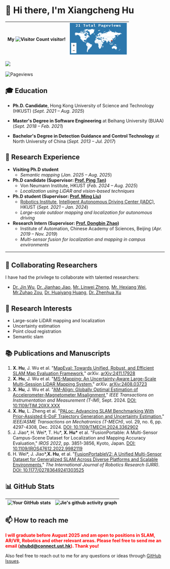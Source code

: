 # 👋 Hi there, I'm Xiangcheng Hu


| My ![Visitor Count](https://profile-counter.glitch.me/JokerJohn/count.svg) visitor! | <a href='https://mapmyvisitors.com/web/1bxbk'  title='Visit tracker'><img src='./README/map-1737023321593-1.png'/></a> |
| ------------------------------------------------------------ | ------------------------------------------------------------ |

<img src="https://mapmyvisitors.com/map.png?cl=ffffff&w=a&t=tt&d=-7c2vesq9N7t2YgzAdtPw-joIN9RqGoLlLXLdXLFnww" />

![Pageviews](https://mapmyvisitors.com/map.png?cl=ffffff&w=a&t=tt&d=-7c2vesq9N7t2YgzAdtPw-joIN9RqGoLlLXLdXLFnww)


## 🎓 Education

- **Ph.D. Candidate**, Hong Kong University of Science and Technology (HKUST) (*Sept. 2021 – Aug. 2025*)
  
- **Master's Degree in Software Engineering** at Beihang University (BUAA) (*Sept. 2018 – Feb. 2021*)
	
- **Bachelor's Degree in Detection Guidance and Control Technology** at North University of China  (*Sept. 2013 – Jul. 2017*)

## 🔬 Research Experience

- **Visiting Ph.D student** 
  - *Semantic mapping* (*Jan. 2025 – Aug. 2025*)
- **Ph.D candidate  (Supervisor: [Prof. Ping Tan](https://ece.hkust.edu.hk/pingtan))**
  - Von Neumann Institute, HKUST (*Feb. 2024 – Aug. 2025*)
  - *Localization using LiDAR and vision-based techniques*
- **Ph.D student (Supervisor: [Prof. Ming Liu](https://scholar.google.com/citations?hl=en&user=CdV5LfQAAAAJ))** 
  - [Robotics Institute](https://ri.hkust.edu.hk/), [Intelligent Autonomous Driving Center (IADC)](https://ram-lab.com/), HKUST (*Sept. 2021 – Jan. 2024*)
  - *Large-scale outdoor mapping and localization for autonomous driving*
- **Research Intern (Supervisor: [Prof. Dongbin Zhao](https://people.ucas.ac.cn/~zhaodongbin))**
  - Institute of Automation, Chinese Academy of Sciences, Beijing (*Apr. 2019 – Nov. 2019*)
  - *Multi-sensor fusion for localization and mapping in campus environments*

---

## 🤝 Collaborating Researchers

I have had the privilege to collaborate with talented researchers:
- [Dr. Jin Wu](https://zarathustr.github.io/), [Dr. Jianhao Jiao](https://gogojjh.github.io/),  [Mr. Linwei Zheng](https://scholar.google.com/citations?user=70iMcgoAAAAJ&hl=en), [Mr. Hexiang Wei](https://scholar.google.com/citations?user=VwOF_TkAAAAJ&hl=zh-CN), [Mr.Zuhao Zou](https://scholar.google.com/citations?user=mcDnbBYAAAAJ&hl=zh-TW), [Dr. Huaiyang Huang](https://hyhuang1995.github.io/), [Dr. Zhenhua Xu](https://tonyxuqaq.github.io/)

## 🚀 Research Interests

- Large-scale LiDAR mapping and localization
- Uncertainty estimation
- Point cloud registration
- Semantic slam

## :books: Publications and Manuscripts

1. **X. Hu**, J. Wu et al. "[MapEval: Towards Unified, Robust, and Efficient SLAM Map Evaluation Framework](https://github.com/JokerJohn/Cloud_Map_Evaluation)," *arXiv*. [arXiv:2411.17928](https://arxiv.org/abs/2411.17928)
2. **X. Hu**, J. Wu et al. "[MS-Mapping: An Uncertainty-Aware Large-Scale Multi-Session LiDAR Mapping System](https://github.com/JokerJohn/MS-Mapping)," *arXiv*. [arXiv:2408.03723](https://arxiv.org/abs/2408.03723)
3. **X. Hu**, J. Wu et al. "[AM-Align: Globally Optimal Estimation of Accelerometer-Magnetometer Misalignment](https://github.com/JokerJohn/AM_Align)," *IEEE Transactions on Instrumentation and Measurement (T-IM)*, Sept. 2024. [DOI: 10.1109/TIM.20XX.XXX](https://doi.org/10.1109/TIM.20XX.XXX)
4. **X. Hu**, L. Zheng et al. "[PALoc: Advancing SLAM Benchmarking With Prior-Assisted 6-DoF Trajectory Generation and Uncertainty Estimation](https://github.com/JokerJohn/PALoc)," *IEEE/ASME Transactions on Mechatronics  (T-MECH)*, vol. 29, no. 6, pp. 4297-4308, Dec. 2024. [DOI: 10.1109/TMECH.2024.3362902](https://doi.org/10.1109/TMECH.2024.3362902)
5. J. Jiao\*, H. Wei\*, T. Hu\*, **X. Hu\*** et al. "FusionPortable: A Multi-Sensor Campus-Scene Dataset for Localization and Mapping Accuracy Evaluation," *IROS 2022*, pp. 3851-3856, Kyoto, Japan. [DOI: 10.1109/IROS47612.2022.9982119](https://doi.org/10.1109/IROS47612.2022.9982119)
6. H. Wei\*, J. Jiao\*,**X. Hu**, et al. "[FusionPortableV2: A Unified Multi-Sensor Dataset for Generalized SLAM Across Diverse Platforms and Scalable Environments](https://journals.sagepub.com/doi/full/10.1177/02783649241303525)," *The International Journal of Robotics Research (IJRR)*. [DOI: 10.1177/02783649241303525](https://doi.org/10.1177/02783649241303525)

## 📊 GitHub Stats

| ![Your GitHub stats](https://github-readme-stats.vercel.app/api?username=JokerJohn&show_icons=true&theme=buefy) | ![Jie's github activity graph](https://github-readme-activity-graph.vercel.app/graph?username=JokerJohn&theme=react) |
| ------------------------------------------------------------ | ------------------------------------------------------------ |


## 📫 How to reach me

<span style="color:red">**I will graduate before August 2025 and am open to positions in SLAM, AR/VR, Robotics and other relevant areas. Please feel free to send me an email (xhubd@connect.ust.hk). Thank you!**</span>

Also feel free to reach out to me for any questions or ideas through [GitHub Issues](https://github.com/JokerJohn/JokerJohn/issues).



